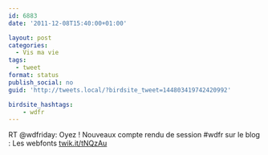 ```yaml
---
id: 6883
date: '2011-12-08T15:40:00+01:00'

layout: post
categories:
  - Vis ma vie
tags:
  - tweet
format: status
publish_social: no
guid: 'http://tweets.local/?birdsite_tweet=144803419742420992'

birdsite_hashtags:
    - wdfr
---
```


RT @wdfriday: Oyez ! Nouveaux compte rendu de session #wdfr sur le blog : Les webfonts [twik.it/tNQzAu](http://twik.it/tNQzAu)